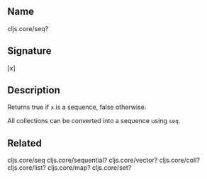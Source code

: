 ## Name
cljs.core/seq?

## Signature
[x]

## Description

Returns true if `x` is a sequence, false otherwise.

All collections can be converted into a sequence using `seq`.

## Related
cljs.core/seq
cljs.core/sequential?
cljs.core/vector?
cljs.core/coll?
cljs.core/list?
cljs.core/map?
cljs.core/set?
